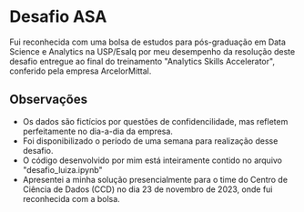 # Desafio ASA
Fui reconhecida com uma bolsa de estudos para pós-graduação em Data Science e Analytics na USP/Esalq por meu desempenho da resolução deste desafio entregue ao final do treinamento "Analytics Skills Accelerator", conferido pela empresa ArcelorMittal. 

## Observações
- Os dados são fictícios por questões de confidencilidade, mas refletem perfeitamente no dia-a-dia da empresa.
- Foi disponibilizado o período de uma semana para realização desse desafio.
- O código desenvolvido por mim está inteiramente contido no arquivo "desafio_luiza.ipynb"
- Apresentei a minha solução presencialmente para o time do Centro de Ciência de Dados (CCD) no dia 23 de novembro de 2023, onde fui reconhecida com a bolsa.
